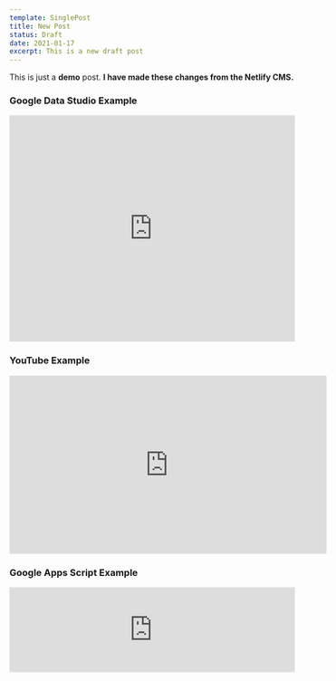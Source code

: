 ```yaml
---
template: SinglePost
title: New Post
status: Draft
date: 2021-01-17
excerpt: This is a new draft post
---
```

This is just a **demo** post. **I have made these changes from the Netlify CMS.**



### **Google Data Studio Example**

<iframe allowfullscreen="" frameborder="0" height="400px" marginheight="0px" marginwidth="0px" name="myiFrame" scrolling="yes" src="https://datastudio.google.com/embed/reporting/1httI14Yytc3Eq2aEdgkTvb0gVyqFlfYs/page/4IMq" style="border: 0px #ffffff none;" width="100%"></iframe>



### YouTube Example

<iframe allow="accelerometer; autoplay; encrypted-media; gyroscope; picture-in-picture" allowfullscreen="" frameborder="0" height="315" src="https://www.youtube.com/embed/FAx-DBUHOXE" width="560"></iframe>



### Google Apps Script Example

<iframe src="https://script.google.com/macros/s/AKfycbxrTUsBHBh4aYyy9jzKQHL9Ke1HDTV1jn1qceo9_FB3yxlFZzjfysWA/exec" style="border: 0px #ffffff none;" width="100%"></iframe>